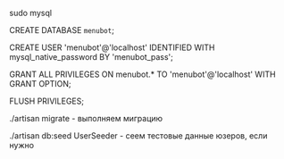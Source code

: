 sudo mysql

CREATE DATABASE `menubot`;

CREATE USER 'menubot'@'localhost' IDENTIFIED WITH mysql_native_password BY 'menubot_pass';

GRANT ALL PRIVILEGES ON menubot.* TO 'menubot'@'localhost' WITH GRANT OPTION;

FLUSH PRIVILEGES;

 ./artisan migrate - выполняем миграцию

  ./artisan db:seed UserSeeder - сеем тестовые данные юзеров, если нужно
